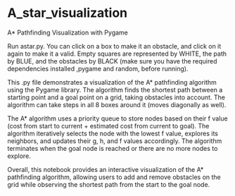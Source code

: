 # A_star_visualization
A* Pathfinding Visualization with Pygame

Run astar.py. You can click on a box to make it an obstacle, and click on it again to make it a valid. Empty squares are represented by WHITE, the path by BLUE, and the obstacles by BLACK (make sure you have the required dependencies installed ,pygame and random, before running).

This .py file demonstrates a visualization of the A* pathfinding algorithm using the Pygame library. The algorithm finds the shortest path between a starting point and a goal point on a grid, taking obstacles into account. The algorithm can take steps in all 8 boxes around it (moves diagonally as well).

The A* algorithm uses a priority queue to store nodes based on their f value (cost from start to current + estimated cost from current to goal). The algorithm iteratively selects the node with the lowest f value, explores its neighbors, and updates their g, h, and f values accordingly. The algorithm terminates when the goal node is reached or there are no more nodes to explore.

Overall, this notebook provides an interactive visualization of the A* pathfinding algorithm, allowing users to add and remove obstacles on the grid while observing the shortest path from the start to the goal node.
